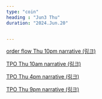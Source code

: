```yaml
---
type: "coin"
heading : "Jun3 Thu"
duration: "2024.Jun.20"


---
```

 


[order flow Thu 10pm narrative (링크)](/todo/images/order-flow-2024-06-20-10AM.png)

[TPO Thu 10am narrative (링크)](/todo/images/TPO-2024-06-20-10AM.png)


[TPO Thu 4pm narrative (링크)](/todo/images/TPO-2024-06-20-4PM.png)


[TPO Thu 9pm narrative (링크)](/todo/images/TPO-2024-06-20-9PM.png)

